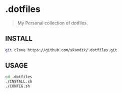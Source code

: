 # .dotfiles
> My Personal collection of dotfiles.

## INSTALL
```bash
git clone https://github.com/skandix/.dotfiles.git
```

## USAGE
```bash
cd .dotfiles
./INSTALL.sh
./CONFIG.sh

```